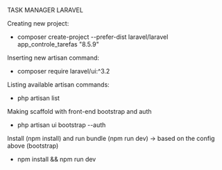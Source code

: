 TASK MANAGER LARAVEL

Creating new project:
- composer create-project --prefer-dist laravel/laravel app_controle_tarefas "8.5.9"

Inserting new artisan command:
- composer require laravel/ui:^3.2

Listing available artisan commands:
- php artisan list

Making scaffold with front-end bootstrap and auth
- php artisan ui bootstrap --auth

Install (npm install) and run bundle (npm run dev) -> based on the config above (bootstrap)
- npm install && npm run dev
